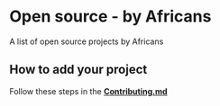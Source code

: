 
# Open source - by Africans
A list of open source projects by Africans

## How to add your project
Follow these steps in the  **[Contributing.md](https://github.com/by-africans/open-source-projects/blob/master/Contributing.md)** 
